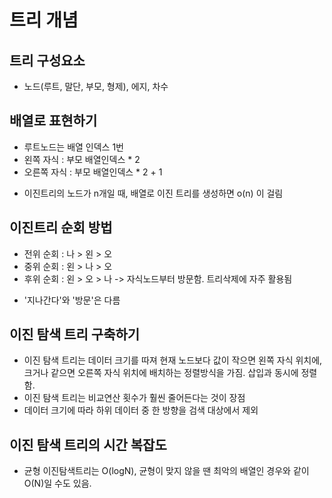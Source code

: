 # 트리 개념

## 트리 구성요소
- 노드(루트, 말단, 부모, 형제), 에지, 차수

## 배열로 표현하기
- 루트노드는 배열 인덱스 1번
- 왼쪽 자식 : 부모 배열인덱스 * 2
- 오른쪽 자식 : 부모 배열인덱스 * 2 + 1

* 이진트리의 노드가 n개일 때, 배열로 이진 트리를 생성하면 o(n) 이 걸림

## 이진트리 순회 방법
- 전위 순회 : 나 > 왼 > 오
- 중위 순회 : 왼 > 나 > 오
- 후위 순회 : 왼 > 오 > 나 -> 자식노드부터 방문함. 트리삭제에 자주 활용됨

* '지나간다'와 '방문'은 다름

## 이진 탐색 트리 구축하기
- 이진 탐색 트리는 데이터 크기를 따져 현재 노드보다 값이 작으면 왼쪽 자식 위치에, 크거나 같으면 오른쪽 자식 위치에 배치하는 정렬방식을 가짐. 삽입과 동시에 정렬함. 
- 이진 탐색 트리는 비교연산 횟수가 훨씬 줄어든다는 것이 장점
- 데이터 크기에 따라 하위 데이터 중 한 방향을 검색 대상에서 제외

## 이진 탐색 트리의 시간 복잡도
- 균형 이진탐색트리는 O(logN), 균형이 맞지 않을 땐 최악의 배열인 경우와 같이 O(N)일 수도 있음.